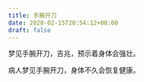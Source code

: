 ```yaml
---
title: 手腕开刀
date: 2020-02-15T20:54:12+08:00
draft: false
---
```


梦见手腕开刀，吉兆，预示着身体会强壮。

病人梦见手腕开刀，身体不久会恢复健康。

